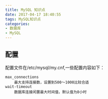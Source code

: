 ```yaml
---
title: MySQL 知识点
date: 2017-04-17 18:40:55
tags: MySQL知识点
categories: 
- 数据库
- MySQL
---
```

配置
---
配置文件在/etc/mysql/my.cnf,一些配置内容如下：

	max_connections		
		最大支持连接数，设置到500～1000比较合适
	wait-timeout		
		数据库连接闲置最大时间值，默认值为8小时 
